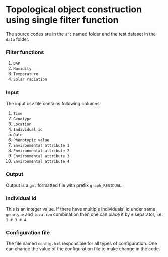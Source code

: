 Topological object construction using single filter function
============================================================

The source codes are in the `src` named folder and the test dataset in the `data` folder.

### Filter functions
1. `DAP`
2. `Humidity`
3. `Temperature`
4. `Solar radiation`

### Input
The input csv file contains following columns:
1. `Time`
2. `Genotype`
3. `Location`
4. `Individual id`
5. `Date`
6. `Phenotypic value`
7. `Environmental attribute 1`
8. `Environmental attribute 2`
9. `Environmental attribute 3`
10. `Environmental attribute 4`

### Output
Output is a `gml` formatted file with prefix `graph_RESIDUAL`.

### Individual id
This is an integer value. If there have multiple individuals' id under same `genotype` and `location` combination then one can place it by ` # ` separator, i.e. `1 # 3 # 4`.

### Configuration file
The file named `config.h` is responsible for all types of configuration. One can change the value of the configuration file to make change in the code.